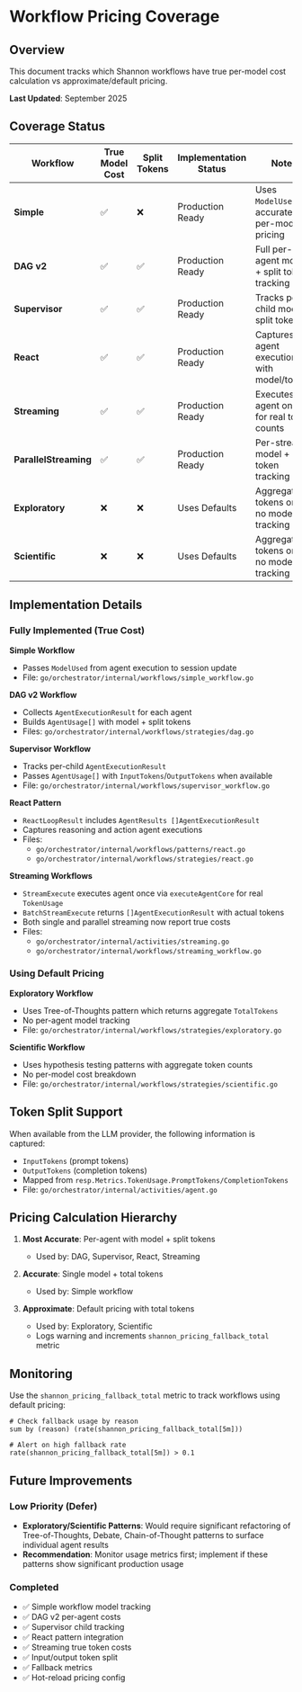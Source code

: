 # Workflow Pricing Coverage

## Overview

This document tracks which Shannon workflows have true per-model cost calculation vs approximate/default pricing.

**Last Updated**: September 2025

## Coverage Status

| Workflow | True Model Cost | Split Tokens | Implementation Status | Notes |
|----------|----------------|--------------|----------------------|--------|
| **Simple** | ✅ | ❌ | Production Ready | Uses `ModelUsed` for accurate per-model pricing |
| **DAG v2** | ✅ | ✅ | Production Ready | Full per-agent model + split token tracking |
| **Supervisor** | ✅ | ✅ | Production Ready | Tracks per-child model + split tokens |
| **React** | ✅ | ✅ | Production Ready | Captures all agent executions with model/tokens |
| **Streaming** | ✅ | ✅ | Production Ready | Executes agent once for real token counts |
| **ParallelStreaming** | ✅ | ✅ | Production Ready | Per-stream model + token tracking |
| **Exploratory** | ❌ | ❌ | Uses Defaults | Aggregate tokens only, no model tracking |
| **Scientific** | ❌ | ❌ | Uses Defaults | Aggregate tokens only, no model tracking |

## Implementation Details

### Fully Implemented (True Cost)

**Simple Workflow**
- Passes `ModelUsed` from agent execution to session update
- File: `go/orchestrator/internal/workflows/simple_workflow.go`

**DAG v2 Workflow**
- Collects `AgentExecutionResult` for each agent
- Builds `AgentUsage[]` with model + split tokens
- Files: `go/orchestrator/internal/workflows/strategies/dag.go`

**Supervisor Workflow**
- Tracks per-child `AgentExecutionResult`
- Passes `AgentUsage[]` with `InputTokens`/`OutputTokens` when available
- File: `go/orchestrator/internal/workflows/supervisor_workflow.go`

**React Pattern**
- `ReactLoopResult` includes `AgentResults []AgentExecutionResult`
- Captures reasoning and action agent executions
- Files: 
  - `go/orchestrator/internal/workflows/patterns/react.go`
  - `go/orchestrator/internal/workflows/strategies/react.go`

**Streaming Workflows**
- `StreamExecute` executes agent once via `executeAgentCore` for real `TokenUsage`
- `BatchStreamExecute` returns `[]AgentExecutionResult` with actual tokens
- Both single and parallel streaming now report true costs
- Files: 
  - `go/orchestrator/internal/activities/streaming.go`
  - `go/orchestrator/internal/workflows/streaming_workflow.go`

### Using Default Pricing

**Exploratory Workflow**
- Uses Tree-of-Thoughts pattern which returns aggregate `TotalTokens`
- No per-agent model tracking
- File: `go/orchestrator/internal/workflows/strategies/exploratory.go`

**Scientific Workflow**
- Uses hypothesis testing patterns with aggregate token counts
- No per-model cost breakdown
- File: `go/orchestrator/internal/workflows/strategies/scientific.go`

## Token Split Support

When available from the LLM provider, the following information is captured:
- `InputTokens` (prompt tokens)
- `OutputTokens` (completion tokens)
- Mapped from `resp.Metrics.TokenUsage.PromptTokens/CompletionTokens`
- File: `go/orchestrator/internal/activities/agent.go`

## Pricing Calculation Hierarchy

1. **Most Accurate**: Per-agent with model + split tokens
   - Used by: DAG, Supervisor, React, Streaming
   
2. **Accurate**: Single model + total tokens
   - Used by: Simple workflow
   
3. **Approximate**: Default pricing with total tokens
   - Used by: Exploratory, Scientific
   - Logs warning and increments `shannon_pricing_fallback_total` metric

## Monitoring

Use the `shannon_pricing_fallback_total` metric to track workflows using default pricing:
```promql
# Check fallback usage by reason
sum by (reason) (rate(shannon_pricing_fallback_total[5m]))

# Alert on high fallback rate
rate(shannon_pricing_fallback_total[5m]) > 0.1
```

## Future Improvements

### Low Priority (Defer)
- **Exploratory/Scientific Patterns**: Would require significant refactoring of Tree-of-Thoughts, Debate, Chain-of-Thought patterns to surface individual agent results
- **Recommendation**: Monitor usage metrics first; implement if these patterns show significant production usage

### Completed
- ✅ Simple workflow model tracking
- ✅ DAG v2 per-agent costs
- ✅ Supervisor child tracking
- ✅ React pattern integration
- ✅ Streaming true token costs
- ✅ Input/output token split
- ✅ Fallback metrics
- ✅ Hot-reload pricing config
